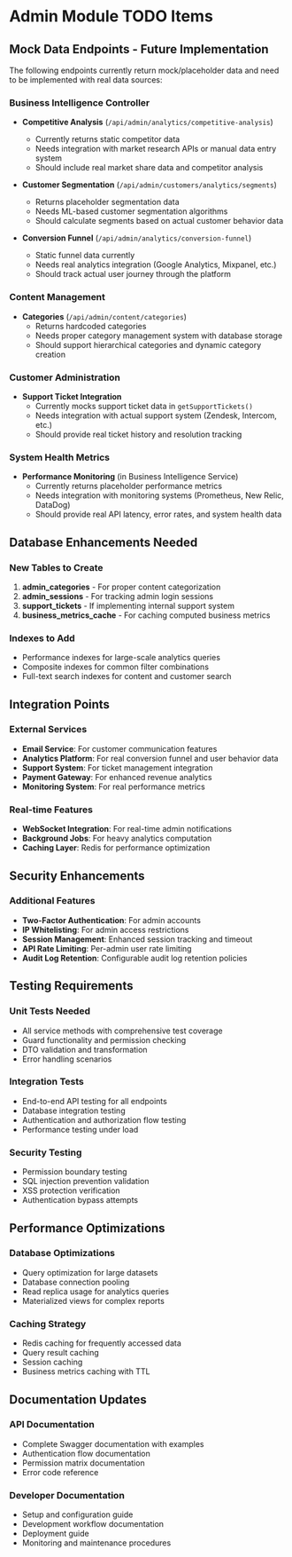 # Admin Module TODO Items

## Mock Data Endpoints - Future Implementation

The following endpoints currently return mock/placeholder data and need to be implemented with real data sources:

### Business Intelligence Controller
- **Competitive Analysis** (`/api/admin/analytics/competitive-analysis`)
  - Currently returns static competitor data
  - Needs integration with market research APIs or manual data entry system
  - Should include real market share data and competitor analysis

- **Customer Segmentation** (`/api/admin/customers/analytics/segments`)
  - Returns placeholder segmentation data
  - Needs ML-based customer segmentation algorithms
  - Should calculate segments based on actual customer behavior data

- **Conversion Funnel** (`/api/admin/analytics/conversion-funnel`)
  - Static funnel data currently
  - Needs real analytics integration (Google Analytics, Mixpanel, etc.)
  - Should track actual user journey through the platform

### Content Management
- **Categories** (`/api/admin/content/categories`)
  - Returns hardcoded categories
  - Needs proper category management system with database storage
  - Should support hierarchical categories and dynamic category creation

### Customer Administration
- **Support Ticket Integration**
  - Currently mocks support ticket data in `getSupportTickets()`
  - Needs integration with actual support system (Zendesk, Intercom, etc.)
  - Should provide real ticket history and resolution tracking

### System Health Metrics
- **Performance Monitoring** (in Business Intelligence Service)
  - Currently returns placeholder performance metrics
  - Needs integration with monitoring systems (Prometheus, New Relic, DataDog)
  - Should provide real API latency, error rates, and system health data

## Database Enhancements Needed

### New Tables to Create
1. **admin_categories** - For proper content categorization
2. **admin_sessions** - For tracking admin login sessions
3. **support_tickets** - If implementing internal support system
4. **business_metrics_cache** - For caching computed business metrics

### Indexes to Add
- Performance indexes for large-scale analytics queries
- Composite indexes for common filter combinations
- Full-text search indexes for content and customer search

## Integration Points

### External Services
- **Email Service**: For customer communication features
- **Analytics Platform**: For real conversion funnel and user behavior data
- **Support System**: For ticket management integration
- **Payment Gateway**: For enhanced revenue analytics
- **Monitoring System**: For real performance metrics

### Real-time Features
- **WebSocket Integration**: For real-time admin notifications
- **Background Jobs**: For heavy analytics computation
- **Caching Layer**: Redis for performance optimization

## Security Enhancements

### Additional Features
- **Two-Factor Authentication**: For admin accounts
- **IP Whitelisting**: For admin access restrictions
- **Session Management**: Enhanced session tracking and timeout
- **API Rate Limiting**: Per-admin user rate limiting
- **Audit Log Retention**: Configurable audit log retention policies

## Testing Requirements

### Unit Tests Needed
- All service methods with comprehensive test coverage
- Guard functionality and permission checking
- DTO validation and transformation
- Error handling scenarios

### Integration Tests
- End-to-end API testing for all endpoints
- Database integration testing
- Authentication and authorization flow testing
- Performance testing under load

### Security Testing
- Permission boundary testing
- SQL injection prevention validation
- XSS protection verification
- Authentication bypass attempts

## Performance Optimizations

### Database Optimizations
- Query optimization for large datasets
- Database connection pooling
- Read replica usage for analytics queries
- Materialized views for complex reports

### Caching Strategy
- Redis caching for frequently accessed data
- Query result caching
- Session caching
- Business metrics caching with TTL

## Documentation Updates

### API Documentation
- Complete Swagger documentation with examples
- Authentication flow documentation
- Permission matrix documentation
- Error code reference

### Developer Documentation
- Setup and configuration guide
- Development workflow documentation
- Deployment guide
- Monitoring and maintenance procedures
